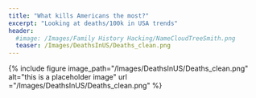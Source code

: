 ```yaml
---
title: "What kills Americans the most?"
excerpt: "Looking at deaths/100k in USA trends"
header:
  #image: /Images/Family History Hacking/NameCloudTreeSmith.png
  teaser: /Images/DeathsInUS/Deaths_clean.png
---
```



{% include figure image_path="/Images/DeathsInUS/Deaths_clean.png" alt="this is a placeholder image"  url ="/Images/DeathsInUS/Deaths_clean.png" %}
